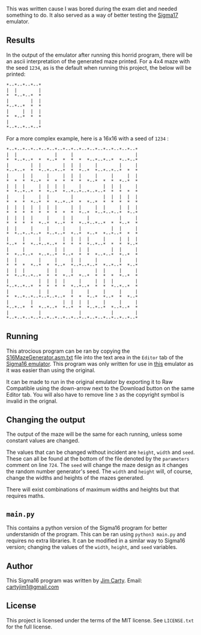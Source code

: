 This was written cause I was bored during the exam diet and needed something to do. It also served as a way of better testing the [Sigma17](https://questiowo.github.io/Sigma17) emulator.

## Results 
In the output of the emulator after running this horrid program, there will be an ascii interpretation of the generated maze printed. For a 4x4 maze with the seed `1234`, as is the default when running this project, the below will be printed:

```
*--*--*--*--*
|  |        |
*  *--*--*  *
|        |  |
*--*--*  *  *
|     |  |  |
*  *--*  *  *
|           |
*--*--*--*--*
```

For a more complex example, here is a 16x16 with a seed of `1234` :

```
*--*--*--*--*--*--*--*--*--*--*--*--*--*--*--*--*
|  |              |     |                       |
*  *--*--*  *  *--*  *  *  *  *--*--*--*  *--*--*
|        |  |        |  |  |     |        |     |
*--*--*  *  *--*--*--*  *  *--*  *--*--*--*  *  *
|     |  |     |     |  |  |     |     |     |  |
*  *  *  *--*  *  *  *  *  *  *--*  *  *  *--*  *
|  |  |     |  |  |  |     |        |  |  |     |
*  *--*--*  *  *--*  *--*--*--*--*--*  *  *  *  *
|     |     |  |        |           |  |  |  |  |
*  *  *  *--*  *  *--*--*  *  *--*  *  *  *  *  *
|  |  |  |  |  |  |     |  |     |  |     |  |  |
*  *  *  *  *  *  *  *  *  *--*  *--*--*--*  *--*
|  |  |  |     |     |  |     |           |     |
*  *  *  *  *--*  *--*  *  *--*--*--*  *  *--*  *
|  |     |     |     |     |           |  |     |
*  *--*--*--*  *--*--*  *--*  *--*  *--*--*  *  *
|     |     |        |  |  |  |     |     |  |  |
*--*  *  *--*--*--*  *  *  *  *--*--*  *  *  *--*
|     |           |  |     |  |        |  |     |
*  *--*--*  *--*--*  *--*  *  *  *--*--*  *--*  *
|  |        |     |     |  |     |        |     |
*  *  *  *--*  *  *--*  *--*--*--*  *--*--*  *--*
|  |  |        |  |     |        |  |     |     |
*  *--*--*--*  *  *  *--*  *--*  *  *  *  *--*  *
|           |  |  |  |     |     |  |  |        |
*--*--*--*  *  *  *  *  *--*--*  *  *  *--*--*  *
|           |  |        |     |     |     |     |
*  *--*--*--*--*--*--*  *  *  *--*  *--*  *  *--*
|        |           |  |  |  |     |     |     |
*--*--*  *  *--*--*  *--*  *  *--*--*  *--*--*  *
|           |              |           |        |
*--*--*--*--*--*--*--*--*--*--*--*--*--*--*--*--*
```

## Running
This atrocious program can be ran by copying the [S16MazeGenerator.asm.txt](https://raw.githubusercontent.com/QuestioWo/MazeGeneratorSigma16/main/S16MazeGenerator.asm.txt) file into the text area in the `Editor` tab of the [Sigma16 emulator](https://questiowo.github.io/Sigma17). This program was only written for use in [this](https://questiowo.github.io/Sigma17) emulator as it was easier than using the original.

It can be made to run in the original emulator by exporting it to Raw Compatible using the down-arrow next to the Download button on the same Editor tab. You will also have to remove line `3` as the copyright symbol is invalid in the orignal.

## Changing the output
The output of the maze will be the same for each running, unless some constant values are changed. 

The values that can be changed without incident are `height`, `width` and `seed`. These can all be found at the bottom of the file denoted by the `parameters` comment on line `724`. The `seed` will change the maze design as it changes the random number generator's seed. The `width` and `height` will, of course, change the widths and heights of the mazes generated. 

There will exist combinations of maximum widths and heights but that requires maths.

## `main.py`
This contains a python version of the Sigma16 program for better understanidn of the program. This can be ran using `python3 main.py` and requires no extra libraries. It can be modified in a similar way to Sigma16 version; changing the values of the `width`, `height`, and `seed` variables.

## Author

This Sigma16 program was written by [Jim Carty](https://questiowo.github.io). Email: cartyjim1@gmail.com

## License

This project is licensed under the terms of the MIT license. See `LICENSE.txt` for the full license.
